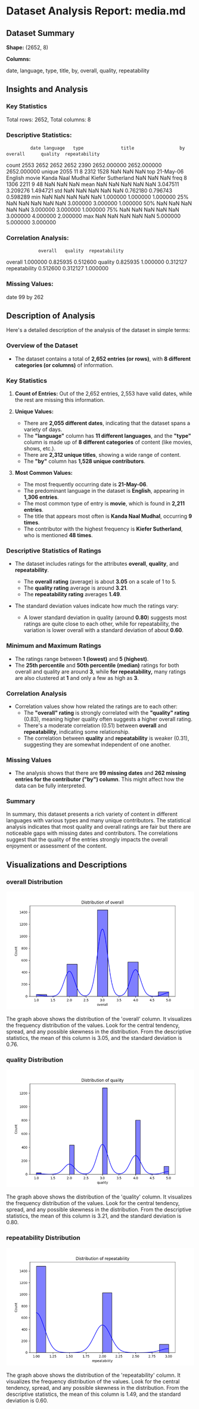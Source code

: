 # Dataset Analysis Report: media.md

## Dataset Summary

**Shape:** (2652, 8)

**Columns:**

date, language, type, title, by, overall, quality, repeatability

## Insights and Analysis

### Key Statistics

Total rows: 2652, Total columns: 8

### Descriptive Statistics:
             date language   type              title                 by      overall      quality  repeatability
count        2553     2652   2652               2652               2390  2652.000000  2652.000000    2652.000000
unique       2055       11      8               2312               1528          NaN          NaN            NaN
top     21-May-06  English  movie  Kanda Naal Mudhal  Kiefer Sutherland          NaN          NaN            NaN
freq            8     1306   2211                  9                 48          NaN          NaN            NaN
mean          NaN      NaN    NaN                NaN                NaN     3.047511     3.209276       1.494721
std           NaN      NaN    NaN                NaN                NaN     0.762180     0.796743       0.598289
min           NaN      NaN    NaN                NaN                NaN     1.000000     1.000000       1.000000
25%           NaN      NaN    NaN                NaN                NaN     3.000000     3.000000       1.000000
50%           NaN      NaN    NaN                NaN                NaN     3.000000     3.000000       1.000000
75%           NaN      NaN    NaN                NaN                NaN     3.000000     4.000000       2.000000
max           NaN      NaN    NaN                NaN                NaN     5.000000     5.000000       3.000000

### Correlation Analysis:
                overall   quality  repeatability
overall        1.000000  0.825935       0.512600
quality        0.825935  1.000000       0.312127
repeatability  0.512600  0.312127       1.000000

### Missing Values:
date     99
by      262


## Description of Analysis

Here's a detailed description of the analysis of the dataset in simple terms:

### Overview of the Dataset
- The dataset contains a total of **2,652 entries (or rows)**, with **8 different categories (or columns)** of information.
  
### Key Statistics
1. **Count of Entries:** Out of the 2,652 entries, 2,553 have valid dates, while the rest are missing this information. 
2. **Unique Values:** 
   - There are **2,055 different dates**, indicating that the dataset spans a variety of days.
   - The **"language"** column has **11 different languages**, and the **"type"** column is made up of **8 different categories** of content (like movies, shows, etc.).
   - There are **2,312 unique titles**, showing a wide range of content.
   - The **"by"** column has **1,528 unique contributors**.

3. **Most Common Values:**
   - The most frequently occurring date is **21-May-06**.
   - The predominant language in the dataset is **English**, appearing in **1,306 entries**.
   - The most common type of entry is **movie**, which is found in **2,211 entries**.
   - The title that appears most often is **Kanda Naal Mudhal**, occurring **9 times**.
   - The contributor with the highest frequency is **Kiefer Sutherland**, who is mentioned **48 times**.

### Descriptive Statistics of Ratings
- The dataset includes ratings for the attributes **overall**, **quality**, and **repeatability**.
  - The **overall rating** (average) is about **3.05** on a scale of 1 to 5.
  - The **quality rating** average is around **3.21**.
  - The **repeatability rating** averages **1.49**.
  
- The standard deviation values indicate how much the ratings vary:
  - A lower standard deviation in quality (around **0.80**) suggests most ratings are quite close to each other, while for repeatability, the variation is lower overall with a standard deviation of about **0.60**.

### Minimum and Maximum Ratings
- The ratings range between **1 (lowest)** and **5 (highest)**.
- The **25th percentile** and **50th percentile (median)** ratings for both overall and quality are around **3**, while **for repeatability,** many ratings are also clustered at **1** and only a few as high as **3**.

### Correlation Analysis
- Correlation values show how related the ratings are to each other:
  - The **"overall" rating** is strongly correlated with the **"quality" rating** (0.83), meaning higher quality often suggests a higher overall rating.
  - There's a moderate correlation (0.51) between **overall** and **repeatability**, indicating some relationship.
  - The correlation between **quality** and **repeatability** is weaker (0.31), suggesting they are somewhat independent of one another.

### Missing Values
- The analysis shows that there are **99 missing dates** and **262 missing entries for the contributor ("by") column**. This might affect how the data can be fully interpreted.

### Summary
In summary, this dataset presents a rich variety of content in different languages with various types and many unique contributors. The statistical analysis indicates that most quality and overall ratings are fair but there are noticeable gaps with missing dates and contributors. The correlations suggest that the quality of the entries strongly impacts the overall enjoyment or assessment of the content.

## Visualizations and Descriptions

### overall Distribution
![overall_distribution](outputs/graphs/overall_distribution.png)

The graph above shows the distribution of the 'overall' column. It visualizes the frequency distribution of the values. Look for the central tendency, spread, and any possible skewness in the distribution. From the descriptive statistics, the mean of this column is 3.05, and the standard deviation is 0.76.

### quality Distribution
![quality_distribution](outputs/graphs/quality_distribution.png)

The graph above shows the distribution of the 'quality' column. It visualizes the frequency distribution of the values. Look for the central tendency, spread, and any possible skewness in the distribution. From the descriptive statistics, the mean of this column is 3.21, and the standard deviation is 0.80.

### repeatability Distribution
![repeatability_distribution](outputs/graphs/repeatability_distribution.png)

The graph above shows the distribution of the 'repeatability' column. It visualizes the frequency distribution of the values. Look for the central tendency, spread, and any possible skewness in the distribution. From the descriptive statistics, the mean of this column is 1.49, and the standard deviation is 0.60.

